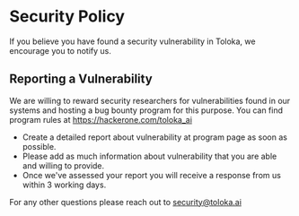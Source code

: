 # Security Policy

If you believe you have found a security vulnerability in Toloka, we encourage you to notify us.

## Reporting a Vulnerability
We are willing to reward security researchers for vulnerabilities found in our systems and hosting a bug bounty program for this purpose. You can find program rules at https://hackerone.com/toloka_ai

- Create a detailed report about vulnerability at program page as soon as possible.
- Please add as much information about vulnerability that you are able and willing to provide.
- Once we've assessed your report you will receive a response from us within 3 working days.

For any other questions please reach out to security@toloka.ai
